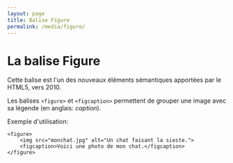 ```yaml
---
layout: page
title: Balise Figure
permalink: /media/figure/
---
```


La balise Figure
===

Cette balise est l'un des nouveaux éléments sémantiques apportées par le HTML5, vers 2010.

Les balises `<figure>` et `<figcaption>` permettent de grouper une image avec sa légende (en anglais: *caption*).

Exemple d'utilisation:

~~~
<figure>
    <img src="monchat.jpg" alt="Un chat faisant la sieste.">
    <figcaption>Voici une photo de mon chat.</figcaption>
</figure>
~~~

